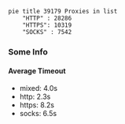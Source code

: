 
```mermaid
pie title 39179 Proxies in list
    "HTTP" : 28286
    "HTTPS": 10319
    "SOCKS" : 7542
```

### Some Info
#### Average Timeout

- mixed: 4.0s
- http: 2.3s
- https: 8.2s
- socks: 6.5s